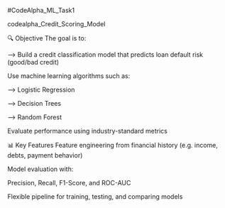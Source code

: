 
#CodeAlpha_ML_Task1

codealpha_Credit_Scoring_Model

🔍 Objective The goal is to:

--> Build a credit classification model that predicts loan default risk (good/bad credit)

Use machine learning algorithms such as:

--> Logistic Regression

--> Decision Trees

--> Random Forest

Evaluate performance using industry-standard metrics

📊 Key Features Feature engineering from financial history (e.g. income, debts, payment behavior)

Model evaluation with:

Precision, Recall, F1-Score, and ROC-AUC

Flexible pipeline for training, testing, and comparing models
